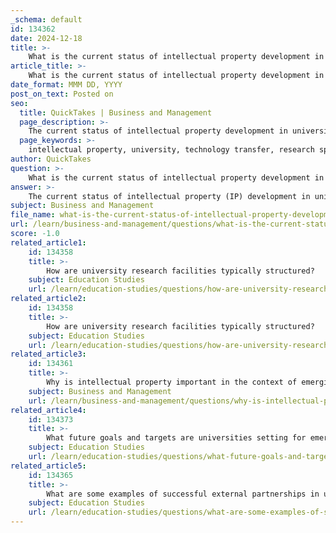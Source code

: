 ```yaml
---
_schema: default
id: 134362
date: 2024-12-18
title: >-
    What is the current status of intellectual property development in universities?
article_title: >-
    What is the current status of intellectual property development in universities?
date_format: MMM DD, YYYY
post_on_text: Posted on
seo:
  title: QuickTakes | Business and Management
  page_description: >-
    The current status of intellectual property development in universities highlights increasing engagement in commercialization, robust research spending, established technology transfer offices, supportive IP policies, mentorship initiatives, and enhanced collaboration with stakeholders.
  page_keywords: >-
    intellectual property, university, technology transfer, research spending, IP policies, commercialization, mentoring programs, innovation, stakeholder engagement, challenges and opportunities
author: QuickTakes
question: >-
    What is the current status of intellectual property development in universities?
answer: >-
    The current status of intellectual property (IP) development in universities reflects a dynamic landscape characterized by increasing engagement and strategic initiatives aimed at enhancing the commercialization of research outputs. As of 2023, several key trends and developments can be observed:\n\n1. **Increased Research Spending**: Total research spending at American universities reached nearly $90 billion in 2021, with university licensing revenue climbing to almost $3 billion annually. This indicates a robust environment for innovation and the potential for significant IP development.\n\n2. **Support Structures**: Many universities have established Technology Transfer Offices (TTOs) that play a crucial role in managing the university's IP portfolio. These offices assist faculty and students in commercializing their inventions, either through licensing agreements with third-party companies or by supporting the creation of technology-based startups.\n\n3. **Policy Frameworks**: Universities are developing comprehensive IP policies to govern the ownership and management of various forms of intellectual property, including inventions, copyrights, and trademarks. For instance, the University of Maryland has implemented policies to ensure that the benefits of research are disseminated for public good while fostering an environment that encourages innovation.\n\n4. **Mentorship and Support Programs**: Initiatives like Arizona State University's UpStarts program provide mentoring and support for student-led startup projects, highlighting the importance of guidance in navigating the complexities of IP development.\n\n5. **Challenges and Opportunities**: The rapid advancement of technologies, particularly in big data, presents both challenges and opportunities for IP management in universities. Institutions are exploring new strategies to optimize their IP management systems to adapt to these changes.\n\n6. **Engagement with Stakeholders**: Universities are increasingly engaging with external stakeholders, including industry partners and government agencies, to enhance their IP strategies. For example, Howard University's PTRC has provided research consultations to over 160 individuals, emphasizing the collaborative nature of IP development.\n\nIn summary, the current status of intellectual property development in universities is marked by significant investment in research, the establishment of supportive policies and structures, and a focus on collaboration and mentorship. As universities continue to navigate the evolving landscape of technology and innovation, they are likely to face ongoing challenges while also seizing new opportunities for growth and impact.
subject: Business and Management
file_name: what-is-the-current-status-of-intellectual-property-development-in-universities.md
url: /learn/business-and-management/questions/what-is-the-current-status-of-intellectual-property-development-in-universities
score: -1.0
related_article1:
    id: 134358
    title: >-
        How are university research facilities typically structured?
    subject: Education Studies
    url: /learn/education-studies/questions/how-are-university-research-facilities-typically-structured
related_article2:
    id: 134358
    title: >-
        How are university research facilities typically structured?
    subject: Education Studies
    url: /learn/education-studies/questions/how-are-university-research-facilities-typically-structured
related_article3:
    id: 134361
    title: >-
        Why is intellectual property important in the context of emerging technology?
    subject: Business and Management
    url: /learn/business-and-management/questions/why-is-intellectual-property-important-in-the-context-of-emerging-technology
related_article4:
    id: 134373
    title: >-
        What future goals and targets are universities setting for emerging technology?
    subject: Education Studies
    url: /learn/education-studies/questions/what-future-goals-and-targets-are-universities-setting-for-emerging-technology
related_article5:
    id: 134365
    title: >-
        What are some examples of successful external partnerships in university research?
    subject: Education Studies
    url: /learn/education-studies/questions/what-are-some-examples-of-successful-external-partnerships-in-university-research
---
```


&nbsp;